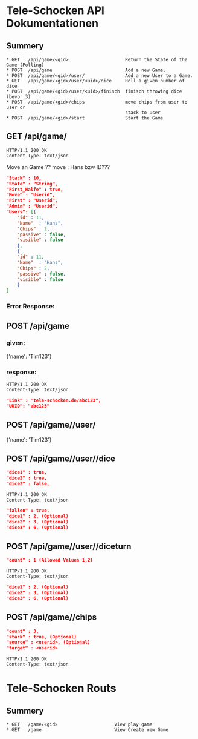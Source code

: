 

# Tele-Schocken API Dokumentationen

## Summery
	* GET	/api/game/<gid> 	    			Return the State of the Game (Polling)
	* POST	/api/game							Add a new Game.
	* POST	/api/game/<gid>/user/				Add a new User to a Game.
	* GET	/api/game/<gid>/user/<uid>/dice 	Roll a given number of dice  
	* POST	/api/game/<gid>/user/<uid>/finisch 	finisch throwing dice (bevor 3)      
	* POST	/api/game/<gid>/chips				move chips from user to user or
	 											stack to user
	* POST	/api/game/<gid>/start				Start the Game
 



    


## GET	/api/game/<gid>
    HTTP/1.1 200 OK
    Content-Type: text/json
    
    
Move an Game ?? move : Hans bzw ID???
       
```json
"Stack" : 10,
"State" : "String",
"First_Halfe" : true,
"Move" : "Userid",
"First" : "Userid",
"Admin" : "Userid",
"Users": [{
	"id" : 11,
	"Name"  : "Hans",
	"Chips" : 2,
	"passive" : false,
	"visible" : false
	},
	{
	"id" : 11,
	"Name"  : "Hans",
	"Chips" : 2,
	"passive" : false,
	"visible" : false
	}
]
```
### Error Response:



## POST	/api/game	
### given:
{'name': 'Tim123'}

### response:
    HTTP/1.1 200 OK
    Content-Type: text/json
```json
"Link" : "tele-schocken.de/abc123",
"UUID": "abc123"
```


##  POST	/api/game/<gid>/user/
{'name': 'Tim123'}

 

## POST	/api/game/<gid>/user/<uid>/dice
```json
"dice1" : true,
"dice2" : true,
"dice3" : false,
```


    HTTP/1.1 200 OK
    Content-Type: text/json
```json
"fallen" : true,
"dice1" : 2, (Optional)
"dice2" : 3, (Optional)
"dice3" : 6, (Optional)
```


## POST	/api/game/<gid>/user/<uid>/diceturn
```json
"count" : 1 (Allowed Values 1,2)

```

    HTTP/1.1 200 OK
    Content-Type: text/json
```json
"dice1" : 2, (Optional)
"dice2" : 3, (Optional)
"dice3" : 6, (Optional)
```


## POST	/api/game/<gid>/chips 

```json
"count" : 3,
"stack" : true, (Optional)
"source" : <userid>, (Optional)
"target" : <userid>

```

	HTTP/1.1 200 OK
   	Content-Type: text/json


# Tele-Schocken Routs

## Summery
	* GET	/game/<gid> 	    			View play game
	* GET	/game							View Create new Game


